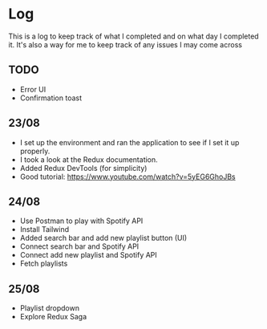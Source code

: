 # Log

This is a log to keep track of what I completed and on what day I completed it. It's also a way for me to keep track of any issues I may come across

## TODO
 - Error UI
 - Confirmation toast

## 23/08

- I set up the environment and ran the application to see if I set it up properly.
- I took a look at the Redux documentation.
- Added Redux DevTools (for simplicity)
- Good tutorial: https://www.youtube.com/watch?v=5yEG6GhoJBs

## 24/08

- Use Postman to play with Spotify API 
- Install Tailwind
- Added search bar and add new playlist button (UI)
- Connect search bar and Spotify API
- Connect add new playlist and Spotify API
- Fetch playlists

## 25/08

- Playlist dropdown
- Explore Redux Saga